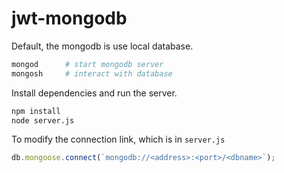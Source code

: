 # jwt-mongodb

Default, the mongodb is use local database.
```bash
mongod      # start mongodb server
mongosh     # interact with database 
```

Install dependencies and run the server.
```bash
npm install
node server.js
```

To modify the connection link, which is in `server.js`
```javascript
db.mongoose.connect(`mongodb://<address>:<port>/<dbname>`);
```